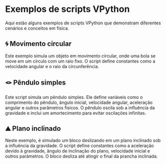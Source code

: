 # Exemplos de scripts VPython

Aqui estão alguns exemplos de scripts VPython que demonstram diferentes cenários e conceitos em física.

## 🌀 Movimento circular

Este exemplo simula um objeto em movimento circular, onde uma bola se move em um círculo com um raio fixo. O script define constantes como a velocidade angular e o raio da circunferência.

## 🪢 Pêndulo simples

Este script simula um pêndulo simples. Ele define variáveis como o comprimento do pêndulo, ângulo inicial, velocidade angular, aceleração angular e outros parâmetros físicos. O pêndulo oscila sob a influência da gravidade e inclui um amortecimento para evitar oscilações infinitas.

## ⛰️ Plano inclinado

Neste exemplo, é simulado um bloco deslizando em um plano inclinado sob a influência da gravidade. O script define constantes como a aceleração devido à gravidade, ângulo de inclinação do plano, velocidade inicial e outros parâmetros. O bloco desliza até atingir o final da prancha inclinada.
